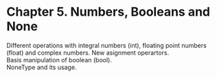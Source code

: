 # Chapter 5. Numbers, Booleans and None  
Different operations with integral numbers (int), floating point numbers (float) and complex numbers. New asignment operartors.  
Basis manipulation of boolean (bool).  
NoneType and its usage.
